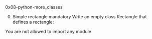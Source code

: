 0x08-python-more_classes

0. Simple rectangle
mandatory
Write an empty class Rectangle that defines a rectangle:

You are not allowed to import any module
